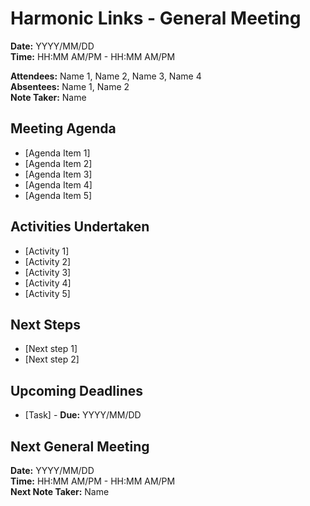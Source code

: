 # Harmonic Links - General Meeting

**Date:** YYYY/MM/DD \
**Time:** HH:MM AM/PM - HH:MM AM/PM

**Attendees:** Name 1, Name 2, Name 3, Name 4 \
**Absentees:** Name 1, Name 2 \
**Note Taker:** Name

## Meeting Agenda

- [Agenda Item 1]
- [Agenda Item 2]
- [Agenda Item 3]
- [Agenda Item 4]
- [Agenda Item 5]

## Activities Undertaken

- [Activity 1]
- [Activity 2]
- [Activity 3]
- [Activity 4]
- [Activity 5]

## Next Steps

- [Next step 1]
- [Next step 2]

## Upcoming Deadlines

- [Task] - **Due:** YYYY/MM/DD

## Next General Meeting

**Date:** YYYY/MM/DD \
**Time:** HH:MM AM/PM - HH:MM AM/PM \
**Next Note Taker:** Name
